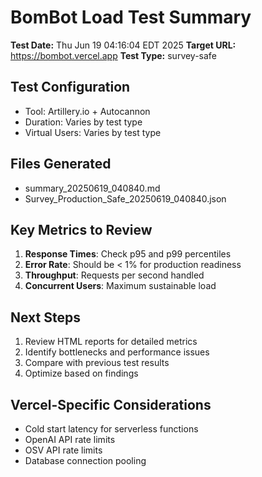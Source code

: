# BomBot Load Test Summary

**Test Date:** Thu Jun 19 04:16:04 EDT 2025
**Target URL:** https://bombot.vercel.app
**Test Type:** survey-safe

## Test Configuration
- Tool: Artillery.io + Autocannon
- Duration: Varies by test type
- Virtual Users: Varies by test type

## Files Generated
- summary_20250619_040840.md
- Survey_Production_Safe_20250619_040840.json

## Key Metrics to Review
1. **Response Times**: Check p95 and p99 percentiles
2. **Error Rate**: Should be < 1% for production readiness
3. **Throughput**: Requests per second handled
4. **Concurrent Users**: Maximum sustainable load

## Next Steps
1. Review HTML reports for detailed metrics
2. Identify bottlenecks and performance issues
3. Compare with previous test results
4. Optimize based on findings

## Vercel-Specific Considerations
- Cold start latency for serverless functions
- OpenAI API rate limits
- OSV API rate limits
- Database connection pooling
